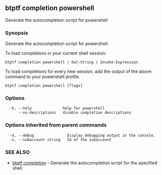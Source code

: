 ## btptf completion powershell

Generate the autocompletion script for powershell

### Synopsis

Generate the autocompletion script for powershell.

To load completions in your current shell session:

	btptf completion powershell | Out-String | Invoke-Expression

To load completions for every new session, add the output of the above command
to your powershell profile.


```
btptf completion powershell [flags]
```

### Options

```
  -h, --help              help for powershell
      --no-descriptions   disable completion descriptions
```

### Options inherited from parent commands

```
  -d, --debug               Display debugging output in the console.
  -s, --subaccount string   Id of the subaccount
```

### SEE ALSO

* [btptf completion](btptf_completion.md)	 - Generate the autocompletion script for the specified shell

